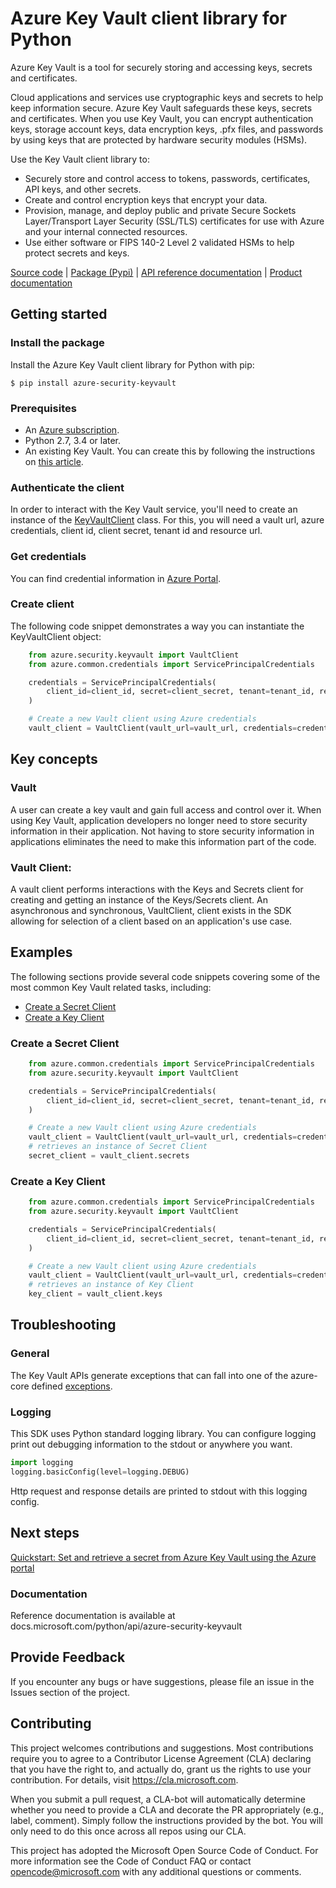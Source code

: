 # Azure Key Vault client library for Python
Azure Key Vault is a tool for securely storing and accessing keys, secrets and certificates.

Cloud applications and services use cryptographic keys and secrets to help keep information secure. Azure Key Vault safeguards these keys, secrets and certificates. When you use Key Vault, you can encrypt authentication keys, storage account keys, data encryption keys, .pfx files, and passwords by using keys that are protected by hardware security modules (HSMs).

Use the Key Vault client library to:

* Securely store and control access to tokens, passwords, certificates, API keys, and other secrets.
* Create and control encryption keys that encrypt your data.
* Provision, manage, and deploy public and private Secure Sockets Layer/Transport Layer Security (SSL/TLS) certificates for use with Azure and your internal connected resources.
* Use either software or FIPS 140-2 Level 2 validated HSMs to help protect secrets and keys.

[Source code](https://github.com/Azure/azure-sdk-for-python/tree/master/sdk/keyvault/azure-security-keyvault) | [Package (Pypi)](https://pypi.org/project/azure-security-keyvault/) | [API reference documentation](https://docs.microsoft.com/python/api/azure-security-keyvault) | [Product documentation](https://docs.microsoft.com/en-gb/azure/key-vault/)
## Getting started
### Install the package
Install the Azure Key Vault client library for Python with pip:


`$ pip install azure-security-keyvault
`

### Prerequisites
* An [Azure subscription](https://azure.microsoft.com/free/).
* Python 2.7, 3.4 or later.
* An existing Key Vault. You can create this by following the instructions on [this article](https://docs.microsoft.com/en-gb/azure/key-vault/quick-create-portal).

### Authenticate the client
In order to interact with the Key Vault service, you'll need to create an instance of the [KeyVaultClient](https://github.com/Azure/azure-sdk-for-python/tree/master/sdk/keyvault/azure-security-keyvault/azure/security/keyvault) class. For this, you will need a vault url, azure credentials, client id, client secret, tenant id and resource url.

### Get credentials
You can find credential information in [Azure Portal](https://portal.azure.com/).

### Create client
The following code snippet demonstrates a way you can instantiate the KeyVaultClient object:
```python
    from azure.security.keyvault import VaultClient
    from azure.common.credentials import ServicePrincipalCredentials

    credentials = ServicePrincipalCredentials(
        client_id=client_id, secret=client_secret, tenant=tenant_id, resource="https://vault.azure.net"
    )

    # Create a new Vault client using Azure credentials
    vault_client = VaultClient(vault_url=vault_url, credentials=credentials)
```
## Key concepts
### Vault
  A user can create a key vault and gain full access and control over it. When using Key Vault, application developers no longer need to store security information in their application. Not having to store security information in applications eliminates the need to make this information part of the code.

### Vault Client:
A vault client performs interactions with the Keys and Secrets client for creating and getting an instance of the Keys/Secrets client. An asynchronous and synchronous, VaultClient, client exists in the SDK allowing for selection of a client based on an application's use case.

## Examples
The following sections provide several code snippets covering some of the most common Key Vault related tasks, including:
* [Create a Secret Client](https://github.com/Azure/azure-sdk-for-python/tree/master/sdk/keyvault/azure-security-keyvault#create-a-secret-client)
* [Create a Key Client](https://github.com/Azure/azure-sdk-for-python/tree/master/sdk/keyvault/azure-security-keyvault#create-a-key-client)

### Create a Secret Client
```python
    from azure.common.credentials import ServicePrincipalCredentials
    from azure.security.keyvault import VaultClient

    credentials = ServicePrincipalCredentials(
        client_id=client_id, secret=client_secret, tenant=tenant_id, resource="https://vault.azure.net"
    )

    # Create a new Vault client using Azure credentials
    vault_client = VaultClient(vault_url=vault_url, credentials=credentials)
    # retrieves an instance of Secret Client
    secret_client = vault_client.secrets
```

### Create a Key Client
```python
    from azure.common.credentials import ServicePrincipalCredentials
    from azure.security.keyvault import VaultClient

    credentials = ServicePrincipalCredentials(
        client_id=client_id, secret=client_secret, tenant=tenant_id, resource="https://vault.azure.net"
    )

    # Create a new Vault client using Azure credentials
    vault_client = VaultClient(vault_url=vault_url, credentials=credentials)
    # retrieves an instance of Key Client
    key_client = vault_client.keys
```

## Troubleshooting
### General
The Key Vault APIs generate exceptions that can fall into one of the azure-core defined [exceptions](https://github.com/Azure/azure-sdk-for-python/blob/master/sdk/core/azure-core/azure/core/exceptions.py).

### Logging
This SDK uses Python standard logging library. You can configure logging print out debugging information to the stdout or anywhere you want.

```python 
import logging
logging.basicConfig(level=logging.DEBUG)
```
Http request and response details are printed to stdout with this logging config.

## Next steps
[Quickstart: Set and retrieve a secret from Azure Key Vault using the Azure portal](https://docs.microsoft.com/en-us/azure/key-vault/quick-create-portal)

###  Documentation
Reference documentation is available at docs.microsoft.com/python/api/azure-security-keyvault

## Provide Feedback
If you encounter any bugs or have suggestions, please file an issue in the Issues section of the project.

## Contributing
This project welcomes contributions and suggestions. Most contributions require you to agree to a Contributor License Agreement (CLA) declaring that you have the right to, and actually do, grant us the rights to use your contribution. For details, visit https://cla.microsoft.com.

When you submit a pull request, a CLA-bot will automatically determine whether you need to provide a CLA and decorate the PR appropriately (e.g., label, comment). Simply follow the instructions provided by the bot. You will only need to do this once across all repos using our CLA.

This project has adopted the Microsoft Open Source Code of Conduct. For more information see the Code of Conduct FAQ or contact opencode@microsoft.com with any additional questions or comments.